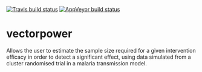 
[![Travis build status](https://travis-ci.org/KeithJF82/vectorpower.svg?branch=master)](https://travis-ci.org/KeithJF82/vectorpower)
[![AppVeyor build status](https://ci.appveyor.com/api/projects/status/github/KeithJF82/vectorpower/)](https://ci.appveyor.com/project/KeithJF82/vectorpower)

# vectorpower
Allows the user to estimate the sample size required for a given intervention efficacy in order to detect a significant effect, using data simulated from a cluster randomised trial in a malaria transmission model.


